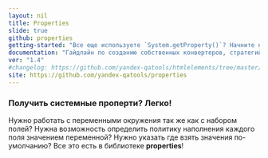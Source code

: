 ```yaml
---
layout: nil
title: Properties
slide: true
github: properties
getting-started: "Все еще используете `System.getProperty()`? Начните новую жизнь!"
documentation: "Гайдлайн по созданию собственных конвертеров, стратегий заполнения пропертей и т.д."
ver: "1.4"
#changelog: https://github.com/yandex-qatools/htmlelements/tree/master/releasenotes
site: https://github.com/yandex-qatools/properties
---
```


### Получить системные проперти? Легко!
Нужно работать с переменными окружения так же как с
набором полей? Нужна возможность определить политику наполнения каждого поля значением переменной? Нужно указать где взять
 значения по-умолчанию? Все это есть в библиотеке **properties**!

